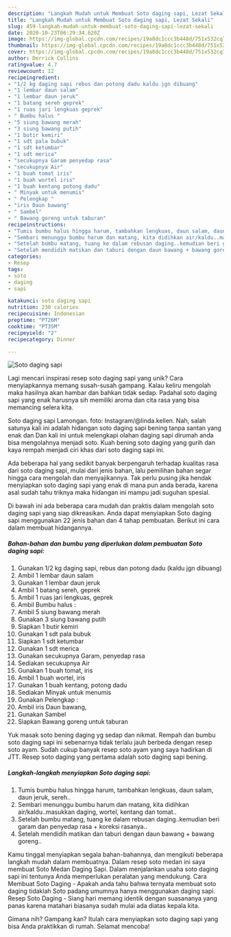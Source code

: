 ```yaml
---
description: "Langkah Mudah untuk Membuat Soto daging sapi, Lezat Sekali"
title: "Langkah Mudah untuk Membuat Soto daging sapi, Lezat Sekali"
slug: 459-langkah-mudah-untuk-membuat-soto-daging-sapi-lezat-sekali
date: 2020-10-23T06:29:34.620Z
image: https://img-global.cpcdn.com/recipes/19a8dc1ccc3b448d/751x532cq70/soto-daging-sapi-foto-resep-utama.jpg
thumbnail: https://img-global.cpcdn.com/recipes/19a8dc1ccc3b448d/751x532cq70/soto-daging-sapi-foto-resep-utama.jpg
cover: https://img-global.cpcdn.com/recipes/19a8dc1ccc3b448d/751x532cq70/soto-daging-sapi-foto-resep-utama.jpg
author: Derrick Collins
ratingvalue: 4.7
reviewcount: 12
recipeingredient:
- "1/2 kg daging sapi rebus dan potong dadu kaldu jgn dibuang"
- "1 lembar daun salam"
- "1 lembar daun jeruk"
- "1 batang sereh geprek"
- "1 ruas jari lengkuas geprek"
- " Bumbu halus "
- "5 siung bawang merah"
- "3 siung bawang putih"
- "1 butir kemiri"
- "1 sdt pala bubuk"
- "1 sdt ketumbar"
- "1 sdt merica"
- "secukupnya Garam penyedap rasa"
- "secukupnya Air"
- "1 buah tomat iris"
- "1 buah wortel iris"
- "1 buah kentang potong dadu"
- " Minyak untuk menumis"
- " Pelengkap "
- "iris Daun bawang"
- " Sambel"
- " Bawang goreng untuk taburan"
recipeinstructions:
- "Tumis bumbu halus hingga harum, tambahkan lengkuas, daun salam, daun jeruk, sereh.."
- "Sembari menunggu bumbu harum dan matang, kita didihkan air/kaldu..masukkan daging, wortel, kentang dan tomat.."
- "Setelah bumbu matang, tuang ke dalam rebusan daging..kemudian beri garam dan penyedap rasa + koreksi rasanya.."
- "Setelah mendidih matikan dan taburi dengan daun bawang + bawang goreng.."
categories:
- Resep
tags:
- soto
- daging
- sapi

katakunci: soto daging sapi 
nutrition: 230 calories
recipecuisine: Indonesian
preptime: "PT26M"
cooktime: "PT35M"
recipeyield: "2"
recipecategory: Dinner

---
```



![Soto daging sapi](https://img-global.cpcdn.com/recipes/19a8dc1ccc3b448d/751x532cq70/soto-daging-sapi-foto-resep-utama.jpg)

Lagi mencari inspirasi resep soto daging sapi yang unik? Cara menyiapkannya memang susah-susah gampang. Kalau keliru mengolah maka hasilnya akan hambar dan bahkan tidak sedap. Padahal soto daging sapi yang enak harusnya sih memiliki aroma dan cita rasa yang bisa memancing selera kita.

Soto daging sapi Lamongan. foto: Instagram/@linda.kellen. Nah, salah satunya kali ini adalah hidangan soto daging sapi bening tanpa santan yang enak dan Dan kali ini untuk melengkapi olahan daging sapi dirumah anda bisa mengolahnya menjadi soto. Kuah bening soto daging yang gurih dan kaya rempah menjadi ciri khas dari soto daging sapi ini.

Ada beberapa hal yang sedikit banyak berpengaruh terhadap kualitas rasa dari soto daging sapi, mulai dari jenis bahan, lalu pemilihan bahan segar hingga cara mengolah dan menyajikannya. Tak perlu pusing jika hendak menyiapkan soto daging sapi yang enak di mana pun anda berada, karena asal sudah tahu triknya maka hidangan ini mampu jadi suguhan spesial.


Di bawah ini ada beberapa cara mudah dan praktis dalam mengolah soto daging sapi yang siap dikreasikan. Anda dapat menyiapkan Soto daging sapi menggunakan 22 jenis bahan dan 4 tahap pembuatan. Berikut ini cara dalam membuat hidangannya.

<!--inarticleads1-->

##### Bahan-bahan dan bumbu yang diperlukan dalam pembuatan Soto daging sapi:

1. Gunakan 1/2 kg daging sapi, rebus dan potong dadu (kaldu jgn dibuang)
1. Ambil 1 lembar daun salam
1. Gunakan 1 lembar daun jeruk
1. Ambil 1 batang sereh, geprek
1. Ambil 1 ruas jari lengkuas, geprek
1. Ambil  Bumbu halus :
1. Ambil 5 siung bawang merah
1. Gunakan 3 siung bawang putih
1. Siapkan 1 butir kemiri
1. Gunakan 1 sdt pala bubuk
1. Siapkan 1 sdt ketumbar
1. Gunakan 1 sdt merica
1. Gunakan secukupnya Garam, penyedap rasa
1. Sediakan secukupnya Air
1. Gunakan 1 buah tomat, iris
1. Ambil 1 buah wortel, iris
1. Gunakan 1 buah kentang, potong dadu
1. Sediakan  Minyak untuk menumis
1. Gunakan  Pelengkap :
1. Ambil iris Daun bawang,
1. Gunakan  Sambel
1. Siapkan  Bawang goreng untuk taburan


Yuk masak soto bening daging yg sedap dan nikmat. Rempah dan bumbu soto daging sapi ini sebenarnya tidak terlalu jauh berbeda dengan resep soto ayam. Sudah cukup banyak resep soto ayam yang saya hadirkan di JTT. Resep soto daging yang pertama adalah soto daging sapi bening. 

<!--inarticleads2-->

##### Langkah-langkah menyiapkan Soto daging sapi:

1. Tumis bumbu halus hingga harum, tambahkan lengkuas, daun salam, daun jeruk, sereh..
1. Sembari menunggu bumbu harum dan matang, kita didihkan air/kaldu..masukkan daging, wortel, kentang dan tomat..
1. Setelah bumbu matang, tuang ke dalam rebusan daging..kemudian beri garam dan penyedap rasa + koreksi rasanya..
1. Setelah mendidih matikan dan taburi dengan daun bawang + bawang goreng..


Kamu tinggal menyiapkan segala bahan-bahannya, dan mengikuti beberapa langkah mudah dalam membuatnya. Dalam resep soto medan ini saya membuat Soto Medan Daging Sapi. Dalam menjalankan usaha soto daging sapi ini tentunya Anda memperlukan peralatan yang mendukung. Cara Membuat Soto Daging - Apakah anda tahu bahwa ternyata membuat soto daging tidaklah Soto padang umumnya hanya menggunakan daging sapi. Resep Soto Daging - Siang hari memang identik dengan suasananya yang panas karena matahari biasanya sudah mulai ada diatas kepala kita. 

Gimana nih? Gampang kan? Itulah cara menyiapkan soto daging sapi yang bisa Anda praktikkan di rumah. Selamat mencoba!
